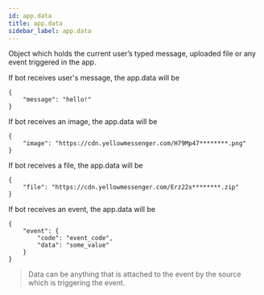```yaml
---
id: app.data
title: app.data
sidebar_label: app.data
---
```


Object which holds the current user’s typed message, uploaded file or any event triggered in the app.

If bot receives user's message, the app.data will be
```
{
    "message": "hello!"
}
```

If bot receives an image, the app.data will be
```
{
    "image": "https://cdn.yellowmessenger.com/H79Mp47********.png"
}
```

If bot receives a file, the app.data will be
```
{
    "file": "https://cdn.yellowmessenger.com/Erz22x********.zip"
}
```

If bot receives an event, the app.data will be
```
{
    "event": {
        "code": "event_code",
        "data": "some_value"
    }
}
```

> Data can be anything that is attached to the event by the source which is triggering the event.

